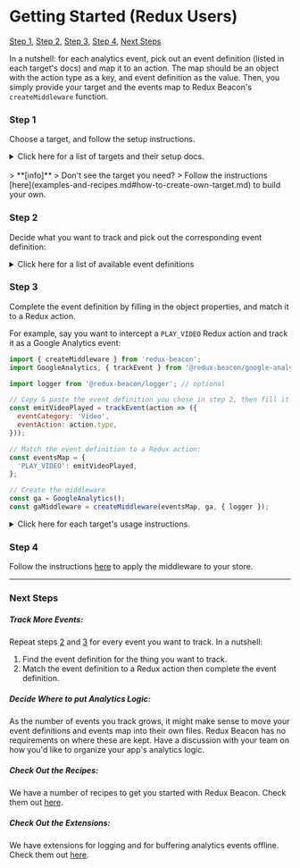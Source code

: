 # Getting Started (Redux Users)
[Step 1](#step-1), [Step 2](#step-2), [Step 3](#step-3), [Step 4](#step-4), [Next Steps](#next-steps)


In a nutshell: for each analytics event, pick out an event definition (listed in
each target's docs) and map it to an action. The map should be an object with
the action type as a key, and event definition as the value. Then, you simply
provide your target and the events map to Redux Beacon's `createMiddleware`
function.

### Step 1
Choose a target, and follow the setup instructions.

<details>
  <summary style="cursor:pointer">Click here for a list of targets and their setup docs.</summary>
  <ul>
    <li><a href="targets/google-analytics.html#setup">GoogleAnalytics: Setup</a></li>
    <li><a href="targets/google-analytics-gtag.html#setup">GoogleAnalyticsGtag: Setup</a></li>
    <li><a href="targets/google-tag-manager.html#setup">GoogleTagManager: Setup</a></li>
    <li><a href="targets/segment.html#setup">Segment: Setup</a></li>
    <li><a href="targets/amplitude.html#setup">Amplitude: Setup</a></li>
    <li>React Native:<ul>
        <li><a href="targets/react-native-google-analytics.html#setup">GoogleAnalytics: Setup</a></li>
        <li><a href="targets/react-native-google-tag-manager.html#setup">GoogleTagManager: Setup</a></li>
      </ul>
    </li>
  </ul>
</details>

<br>
> **[info]**
> Don't see the target you need?
> Follow the instructions [here](examples-and-recipes.md#how-to-create-own-target.md) to build your own.

### Step 2
Decide what you want to track and pick out the corresponding event definition:

<details>
  <summary style="cursor:pointer">Click here for a list of available event definitions</summary>
  <ul>
    <li><a href="targets/google-analytics.html#event-definitions">GoogleAnalytics: Event Definitions</a></li>
    <li><a href="targets/google-analytics-gtag.html#event-definitions">GoogleAnalyticsGtag: Event Definitions</a></li>
    <li><a href="targets/google-tag-manager.html#event-definitions">GoogleTagManager: Event Definitions</a></li>
    <li><a href="targets/segment.html#event-definitions">Segment: Event Definitions</a></li>
    <li><a href="targets/amplitude.html#event-definitions">Amplitude: Event Definitions</a></li>
    <li>React Native:<ul>
        <li><a href="targets/react-native-google-analytics.html#event-definitions">GoogleAnalytics: Event Definitions</a></li>
        <li><a href="targets/react-native-google-tag-manager.html#event-definitions">GoogleTagManager: Event Definitions</a></li>
      </ul>
    </li>
  </ul>
</details>

### Step 3
Complete the event definition by filling in the object properties, and match it
to a Redux action.

For example, say you want to intercept a `PLAY_VIDEO` Redux action and track it
as a Google Analytics event:

```js
import { createMiddleware } from 'redux-beacon';
import GoogleAnalytics, { trackEvent } from '@redux-beacon/google-analytics';

import logger from '@redux-beacon/logger'; // optional

// Copy & paste the event definition you chose in step 2, then fill it in.
const emitVideoPlayed = trackEvent(action => ({
  eventCategory: 'Video',
  eventAction: action.type,
}));

// Match the event definition to a Redux action:
const eventsMap = {
  'PLAY_VIDEO': emitVideoPlayed,
};

// Create the middleware
const ga = GoogleAnalytics();
const gaMiddleware = createMiddleware(eventsMap, ga, { logger });
```

<details>
  <summary style="cursor:pointer">Click here for each target's usage instructions.</summary>
  <ul>
    <li><a href="targets/google-analytics.html#usage">GoogleAnalytics: Usage</a></li>
    <li><a href="targets/google-analytics-gtag.html#usage">GoogleAnalyticsGtag: Usage</a></li>
    <li><a href="targets/google-tag-manager.html#usage">GoogleTagManager: Usage</a></li>
    <li><a href="targets/segment.html#usage">Segment: Usage</a></li>
    <li><a href="targets/amplitude.html#usage">Amplitude: Usage</a></li>
    <li>React Native:<ul>
        <li><a href="targets/react-native-google-analytics.html#usage">GoogleAnalytics: Usage</a></li>
        <li><a href="targets/react-native-google-tag-manager.html#usage">GoogleTagManager: Usage</a></li>
      </ul>
    </li>
  </ul>
</details>

### Step 4
Follow the instructions [here](https://redux.js.org/docs/api/applyMiddleware.html) to
apply the middleware to your store.

----

### Next Steps

##### Track More Events:
Repeat steps [2](#step-2) and [3](#step-3) for every event you want to track. In a nutshell:
  1. Find the event definition for the thing you want to track.
  2. Match the event definition to a Redux action then complete the event definition.

##### Decide Where to put Analytics Logic:
As the number of events you track grows, it might make sense to move your event
definitions and events map into their own files. Redux Beacon has no
requirements on where these are kept. Have a discussion with your team on how
you'd like to organize your app's analytics logic.

##### Check Out the Recipes:
We have a number of recipes to get you started with Redux Beacon. Check them
out [here](examples-and-recipes.md).

##### Check Out the Extensions:
We have extensions for logging and for buffering analytics events
offline. Check them out [here](extensions/index.md).
